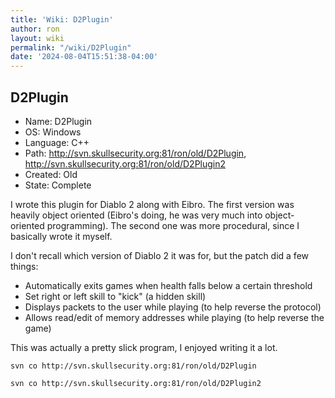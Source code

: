 ```yaml
---
title: 'Wiki: D2Plugin'
author: ron
layout: wiki
permalink: "/wiki/D2Plugin"
date: '2024-08-04T15:51:38-04:00'
---
```


## D2Plugin

-   Name: D2Plugin
-   OS: Windows
-   Language: C++
-   Path: <http://svn.skullsecurity.org:81/ron/old/D2Plugin>, <http://svn.skullsecurity.org:81/ron/old/D2Plugin2>
-   Created: Old
-   State: Complete

I wrote this plugin for Diablo 2 along with Eibro. The first version was heavily object oriented (Eibro\'s doing, he was very much into object-oriented programming). The second one was more procedural, since I basically wrote it myself.

I don\'t recall which version of Diablo 2 it was for, but the patch did a few things:

-   Automatically exits games when health falls below a certain threshold
-   Set right or left skill to \"kick\" (a hidden skill)
-   Displays packets to the user while playing (to help reverse the protocol)
-   Allows read/edit of memory addresses while playing (to help reverse the game)

This was actually a pretty slick program, I enjoyed writing it a lot.

    svn co http://svn.skullsecurity.org:81/ron/old/D2Plugin

    svn co http://svn.skullsecurity.org:81/ron/old/D2Plugin2
